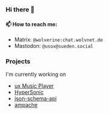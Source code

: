 ### Hi there 👋

#### 📫 How to reach me:
- Matrix: `@wolverine:chat.wolvnet.de`
- Mastodon: `@usox@sueden.social`

### Projects

I'm currently working on
- [ux Music Player](https://github.com/uxmp/uxmp)
- [HyperSonic](https://github.com/usox/hypersonic)
- [json-schema-api](https://github.com/usox/json-schema-api)
- [ampache](https://github.com/ampache/ampache)

<!--
**usox/usox** is a ✨ _special_ ✨ repository because its `README.md` (this file) appears on your GitHub profile.

Here are some ideas to get you started:

- 🔭 I’m currently working on ...
- 🌱 I’m currently learning ...
- 👯 I’m looking to collaborate on ...
- 🤔 I’m looking for help with ...
- 💬 Ask me about ...
- 📫 How to reach me: ...
- 😄 Pronouns: ...
- ⚡ Fun fact: ...
-->
